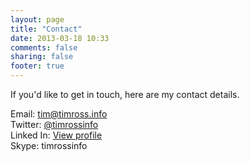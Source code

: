 ```yaml
---
layout: page
title: "Contact"
date: 2013-03-18 10:33
comments: false
sharing: false
footer: true
---
```

If you'd like to get in touch, here are my contact details.

Email: [tim@timross.info](mailto:tim@timross.info)  
Twitter: [@timrossinfo](http://twitter.com/timrossinfo)  
Linked In: [View profile](http://nz.linkedin.com/pub/tim-ross/4/45a/783/)  
Skype: timrossinfo